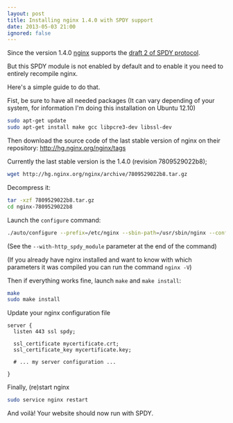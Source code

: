 ```yaml
---
layout: post
title: Installing nginx 1.4.0 with SPDY support
date: 2013-05-03 21:00
ignored: false
---
```


Since the version 1.4.0 [nginx](http://nginx.org) supports the [draft 2 of SPDY protocol](http://www.chromium.org/spdy/spdy-protocol/spdy-protocol-draft2).

But this SPDY module is not enabled by default and to enable it you need to entirely recompile nginx.

Here's a simple guide to do that.

Fist, be sure to have all needed packages (It can vary depending of your system, for information I'm doing this installation on Ubuntu 12.10)

```bash
sudo apt-get update
sudo apt-get install make gcc libpcre3-dev libssl-dev
```

Then download the source code of the last stable version of nginx on their repository: http://hg.nginx.org/nginx/tags

Currently the last stable version is the 1.4.0 (revision 7809529022b8);

```bash
wget http://hg.nginx.org/nginx/archive/7809529022b8.tar.gz
```

Decompress it:

```bash
tar -xzf 7809529022b8.tar.gz
cd nginx-7809529022b8
```

Launch the `configure` command:

```bash
./auto/configure --prefix=/etc/nginx --sbin-path=/usr/sbin/nginx --conf-path=/etc/nginx/nginx.conf --error-log-path=/var/log/nginx/error.log --http-log-path=/var/log/nginx/access.log --pid-path=/var/run/nginx.pid --lock-path=/var/run/nginx.lock --http-client-body-temp-path=/var/cache/nginx/client_temp --http-proxy-temp-path=/var/cache/nginx/proxy_temp --http-fastcgi-temp-path=/var/cache/nginx/fastcgi_temp --http-uwsgi-temp-path=/var/cache/nginx/uwsgi_temp --http-scgi-temp-path=/var/cache/nginx/scgi_temp --user=nginx --group=nginx --with-http_ssl_module --with-http_realip_module --with-http_addition_module --with-http_sub_module --with-http_dav_module --with-http_flv_module --with-http_mp4_module --with-http_gunzip_module --with-http_gzip_static_module --with-http_random_index_module --with-http_secure_link_module --with-http_stub_status_module --with-mail --with-mail_ssl_module --with-file-aio --with-ipv6 --with-http_spdy_module
```

(See the `--with-http_spdy_module` parameter at the end of the command)

(If you already have nginx installed and want to know with which parameters it was compiled you can run the command `nginx -V`)

Then if everything works fine, launch `make` and `make install`:

```bash
make
sudo make install
```

Update your nginx configuration file

```nginx
server {
  listen 443 ssl spdy;

  ssl_certificate mycertificate.crt;
  ssl_certificate_key mycertificate.key;

  # ... my server configuration ...

}
```

Finally, (re)start nginx

```bash
sudo service nginx restart
```

And voilà! Your website should now run with SPDY.